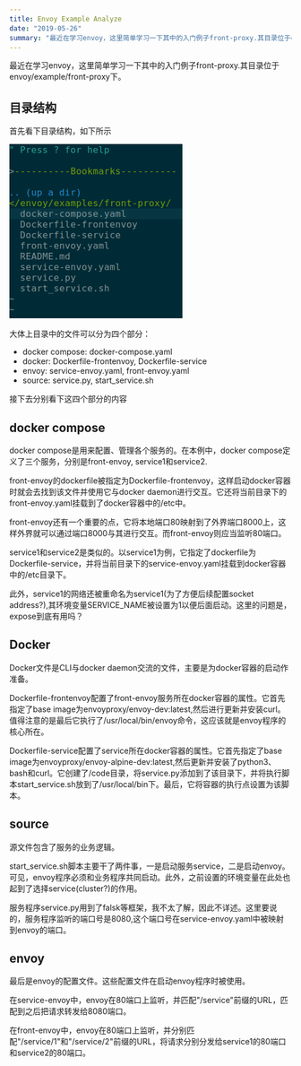 ```yaml
---
title: Envoy Example Analyze
date: "2019-05-26"
summary: "最近在学习envoy，这里简单学习一下其中的入门例子front-proxy.其目录位于envoy/example/front-proxy下"   
---
```


最近在学习envoy，这里简单学习一下其中的入门例子front-proxy.其目录位于envoy/example/front-proxy下。  

## 目录结构
首先看下目录结构，如下所示  

![ ](../assets/images/directory_structure.png)

大体上目录中的文件可以分为四个部分：  
* docker compose: docker-compose.yaml  
* docker: Dockerfile-frontenvoy, Dockerfile-service  
* envoy: service-envoy.yaml, front-envoy.yaml  
* source: service.py, start\_service.sh  

接下去分别看下这四个部分的内容  

## docker compose
docker compose是用来配置、管理各个服务的。在本例中，docker compose定义了三个服务，分别是front-envoy, service1和service2.  

front-envoy的dockerfile被指定为Dockerfile-frontenvoy，这样启动docker容器时就会去找到该文件并使用它与docker daemon进行交互。它还将当前目录下的front-envoy.yaml挂载到了docker容器中的/etc中。  

front-envoy还有一个重要的点，它将本地端口80映射到了外界端口8000上，这样外界就可以通过端口8000与其进行交互。而front-envoy则应当监听80端口。  

service1和service2是类似的。以service1为例，它指定了dockerfile为Dockerfile-service，并将当前目录下的service-envoy.yaml挂载到docker容器中的/etc目录下。  

此外，service1的网络还被重命名为service1(为了方便后续配置socket address?),其环境变量SERVICE\_NAME被设置为1以便后面启动。这里的问题是，expose到底有用吗？  
## Docker 
Docker文件是CLI与docker daemon交流的文件，主要是为docker容器的启动作准备。  

Dockerfile-frontenvoy配置了front-envoy服务所在docker容器的属性。它首先指定了base image为envoyproxy/envoy-dev:latest,然后进行更新并安装curl。值得注意的是最后它执行了/usr/local/bin/envoy命令，这应该就是envoy程序的核心所在。  

Dockerfile-service配置了service所在docker容器的属性。它首先指定了base image为envoyproxy/envoy-alpine-dev:latest,然后更新并安装了python3、bash和curl。它创建了/code目录，将service.py添加到了该目录下，并将执行脚本start\_service.sh放到了/usr/local/bin下。最后，它将容器的执行点设置为该脚本。  

## source
源文件包含了服务的业务逻辑。  

start\_service.sh脚本主要干了两件事，一是启动服务service，二是启动envoy。可见，envoy程序必须和业务程序共同启动。此外，之前设置的环境变量在此处也起到了选择service(cluster?)的作用。  

服务程序service.py用到了falsk等框架，我不太了解，因此不详述。这里要说的，服务程序监听的端口号是8080,这个端口号在service-envoy.yaml中被映射到envoy的端口。  

## envoy
最后是envoy的配置文件。这些配置文件在启动envoy程序时被使用。  

在service-envoy中，envoy在80端口上监听，并匹配"/service"前缀的URL，匹配到之后把请求转发给8080端口。  

在front-envoy中，envoy在80端口上监听，并分别匹配"/service/1"和"/service/2"前缀的URL，将请求分别分发给service1的80端口和service2的80端口。  

